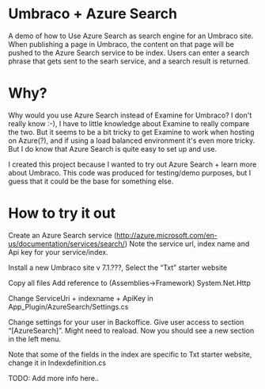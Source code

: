 Umbraco + Azure Search
==================

A demo of how to Use Azure Search as search engine for an Umbraco site. 
When publishing a page in Umbraco, the content on that page will be pushed to the Azure Search service to be index. 
Users can enter a search phrase that gets sent to the searh service, and a search result is returned. 

Why?
=======================
Why would you use Azure Search instead of Examine for Umbraco? I don't really know :-), I have to little knowledge about Examine to really compare the two. But it seems to be a bit tricky to get Examine to work when hosting on Azure(?), and if using a load balanced environment it's even more tricky. 
But I do know that Azure Search is quite easy to set up and use.

I created this project because I wanted to try out Azure Search + learn more about Umbraco. This code was produced for testing/demo purposes, but I guess that it could be the base for something else.

How to try it out
=========================
Create an Azure Search service (http://azure.microsoft.com/en-us/documentation/services/search/) Note the service url, index name and Api key for your service/index.

Install a new Umbraco site v 7.1.???, Select the “Txt” starter website

Copy all files
Add reference to (Assemblies->Framework) System.Net.Http

Change ServiceUri + indexname + ApiKey in App_Plugin/AzureSearch/Settings.cs


Change settings for your user in Backoffice. Give user access to section “[AzureSearch]”. Might need to reaload. Now you should see a new section in the left menu.

Note that some of the fields in the index are specific to Txt starter website, change it in Indexdefinition.cs

TODO:  Add more info here..
